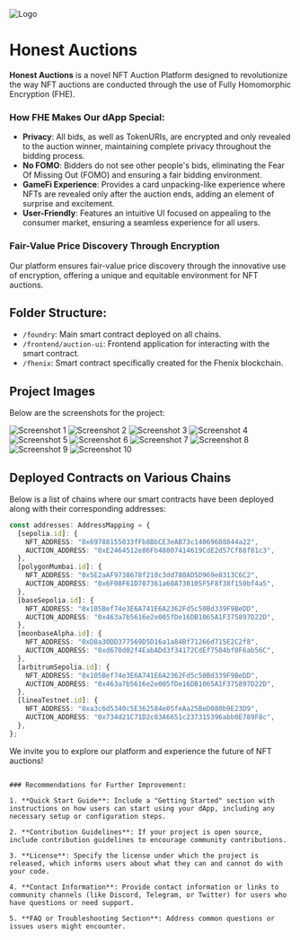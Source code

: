 ![Logo](./images/Logo.svg)
# Honest Auctions

**Honest Auctions** is a novel NFT Auction Platform designed to revolutionize the way NFT auctions are conducted through the use of Fully Homomorphic Encryption (FHE).

### How FHE Makes Our dApp Special:

- **Privacy**: All bids, as well as TokenURIs, are encrypted and only revealed to the auction winner, maintaining complete privacy throughout the bidding process.
- **No FOMO**: Bidders do not see other people's bids, eliminating the Fear Of Missing Out (FOMO) and ensuring a fair bidding environment.
- **GameFi Experience**: Provides a card unpacking-like experience where NFTs are revealed only after the auction ends, adding an element of surprise and excitement.
- **User-Friendly**: Features an intuitive UI focused on appealing to the consumer market, ensuring a seamless experience for all users.

### Fair-Value Price Discovery Through Encryption

Our platform ensures fair-value price discovery through the innovative use of encryption, offering a unique and equitable environment for NFT auctions.

## Folder Structure:

- `/foundry`: Main smart contract deployed on all chains.
- `/frontend/auction-ui`: Frontend application for interacting with the smart contract.
- `/fhenix`: Smart contract specifically created for the Fhenix blockchain.

## Project Images

Below are the screenshots for the project:

![Screenshot 1](./images/Screenshot%202024-03-02%20at%2008.54.12.png)
![Screenshot 2](./images/Screenshot%202024-03-02%20at%2008.54.18.png)
![Screenshot 3](./images/Screenshot%202024-03-02%20at%2008.54.25.png)
![Screenshot 4](./images/Screenshot%202024-03-02%20at%2008.54.31.png)
![Screenshot 5](./images/Screenshot%202024-03-02%20at%2008.54.40.png)
![Screenshot 6](./images/Screenshot%202024-03-02%20at%2008.55.34.png)
![Screenshot 7](./images/Screenshot%202024-03-02%20at%2008.55.43.png)
![Screenshot 8](./images/Screenshot%202024-03-02%20at%2008.54.47.png)
![Screenshot 9](./images/Screenshot%202024-03-02%20at%2008.55.52.png)
![Screenshot 10](./images/Screenshot%202024-03-02%20at%2008.55.59.png)

## Deployed Contracts on Various Chains

Below is a list of chains where our smart contracts have been deployed along with their corresponding addresses:

```typescript
const addresses: AddressMapping = {
  [sepolia.id]: {
    NFT_ADDRESS: "0x69788155033fFb8BbCE3eAB73c14069608844a22",
    AUCTION_ADDRESS: "0xE2464512e86Fb48807414619CdE2d57Cf88f81c3",
  },
  [polygonMumbai.id]: {
    NFT_ADDRESS: "0x5E2aAF9738678f210c3dd780AD5D969e8313C6C2",
    AUCTION_ADDRESS: "0x6F08F61D707361a60A730105F5F8f38f150bf4a5",
  },
  [baseSepolia.id]: {
    NFT_ADDRESS: "0x105Bef74e3E6A741E6A2362Fd5c50Bd339F9BeDD",
    AUCTION_ADDRESS: "0x463a7b5616e2e005fDe16DB1065A1F375897D22D",
  },
  [moonbaseAlpha.id]: {
    NFT_ADDRESS: "0xD8a30DD377569D5D16a1a84Bf71266d715E2C2f8",
    AUCTION_ADDRESS: "0xd670d02f4EabADd3f34172CdEf7504bf0F6ab56C",
  },
  [arbitrumSepolia.id]: {
    NFT_ADDRESS: "0x105Bef74e3E6A741E6A2362Fd5c50Bd339F9BeDD",
    AUCTION_ADDRESS: "0x463a7b5616e2e005fDe16DB1065A1F375897D22D",
  },
  [lineaTestnet.id]: {
    NFT_ADDRESS: "0xa3c6d5340c5E362584e05feAa25BeD080b9E23D9",
    AUCTION_ADDRESS: "0x734d21C71D2c83A6651c237315396abb0E789F8c",
  },
};
```

We invite you to explore our platform and experience the future of NFT auctions!
```

### Recommendations for Further Improvement:

1. **Quick Start Guide**: Include a "Getting Started" section with instructions on how users can start using your dApp, including any necessary setup or configuration steps.

2. **Contribution Guidelines**: If your project is open source, include contribution guidelines to encourage community contributions.

3. **License**: Specify the license under which the project is released, which informs users about what they can and cannot do with your code.

4. **Contact Information**: Provide contact information or links to community channels (like Discord, Telegram, or Twitter) for users who have questions or need support.

5. **FAQ or Troubleshooting Section**: Address common questions or issues users might encounter.
